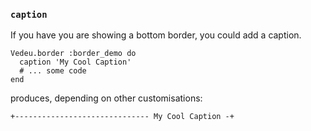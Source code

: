 ### `caption`
If you have you are showing a bottom border, you could add a caption.

    Vedeu.border :border_demo do
      caption 'My Cool Caption'
      # ... some code
    end

produces, depending on other customisations:

    +------------------------------ My Cool Caption -+

